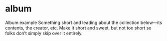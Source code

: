 # album
Album example Something short and leading about the collection below—its contents, the creator, etc. Make it short and sweet, but not too short so folks don’t simply skip over it entirely.
